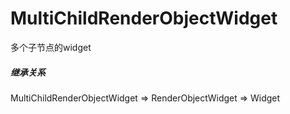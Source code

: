 # MultiChildRenderObjectWidget

多个子节点的widget

##### 继承关系

MultiChildRenderObjectWidget => RenderObjectWidget => Widget
